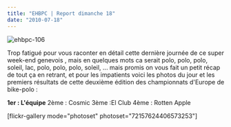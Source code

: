 ```yaml
---
title: "EHBPC | Report dimanche 18"
date: "2010-07-18"
---
```


![](http://www.guidoline.com/wp-content/uploads/2010/07/ehbpc-106.jpg "ehbpc-106")

Trop fatigué pour vous raconter en détail cette dernière journée de ce super week-end genevois , mais en quelques mots ca serait polo, polo, polo, soleil, lac, polo, polo, polo, soleil, ... mais promis on vous fait un petit récap de tout ça en retrant, et pour les impatients voici les photos du jour et les premiers résultats de cette deuxième édition des championnats d'Europe de bike-polo :

**1er : L'équipe** 2ème : Cosmic 3ème :El Club 4ème : Rotten Apple

\[flickr-gallery mode="photoset" photoset="72157624406573253"\]
